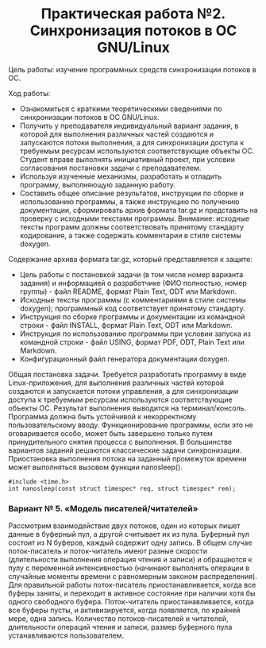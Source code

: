 # <center>Практическая работа №2. Синхронизация потоков в ОС GNU/Linux

Цель работы: изучение программных средств синхронизации потоков в ОС.

Ход работы:

- Ознакомиться с краткими теоретическими сведениями по синхронизации потоков в ОС GNU/Linux.
- Получить у преподавателя индивидуальный вариант задания, в которой для выполнения различных частей создаются и запускаются потоки выполнения, а для синхронизации доступа к требуемым ресурсам используются соответствующие объекты ОС. Студент вправе выполнять инициативный проект, при условии согласования постановки задачи с преподавателем.
- Используя изученные механизмы, разработать и отладить программу, выполняющую заданную работу.
- Составить общее описание результатов, инструкции по сборке и использованию программы, а также инструкцию по получению документации, сформировать архив формата tar.gz и представить на проверку с исходными текстами программы. Внимание: исходные тексты программ должны соответствовать принятому стандарту кодирования, а также содержать комментарии в стиле системы doxygen.

Содержание архива формата tar.gz, который представляется к защите:

- Цель работы с постановкой задачи (в том числе номер варианта задания) и информацией о разработчике (ФИО полностью, номер группы) - файл README, формат Plain Text, ODT или Markdown.
- Исходные тексты программы (с комментариями в стиле системы doxygen); программный код соответствует принятому стандарту.
- Инструкция по сборке программы и документации из командной строки - файл INSTALL, формат Plain Text, ODT или Markdown.
- Инструкция по использованию программы при условии запуска из командной строки - файл USING, формат PDF, ODT, Plain Text или Markdown.
- Конфигурационный файл генератора документации doxygen.

Общая постановка задачи.
Требуется разработать программу в виде Linux-приложения, для выполнения
различных частей которой создаются и запускается потоки управления, а для
синхронизации доступа к требуемым ресурсам используются соответствующие
объекты ОС. Результат выполнения выводится на терминал/консоль.
Программа должна быть устойчивой к некорректному пользовательскому
вводу. Функционирование программы, если это не оговаривается особо, может
быть завершено только путем принудительного снятия процесса с выполнения.
В большинстве вариантов заданий решаются классические задачи
синхронизации. Приостановка выполнения потока на заданный промежуток
времени может выполняться вызовом функции nanosleep().
```buildoutcfg
#include <time.h>
int nanosleep(const struct timespec* req, struct timespec* rem);
```
### Вариант № 5. «Модель писателей/читателей»

Рассмотрим взаимодействие двух
потоков, один из которых пишет данные в буферный пул, а другой считывает
их из пула. Буферный пул состоит из N буферов, каждый содержит одну запись.
В общем случае поток-писатель и поток-читатель имеют разные скорости
(длительности выполнения операция чтения и записи) и обращаются к пулу с
переменной интенсивностью (начинают выполнять операции в случайные
моменты времени с равномерным законом распределения). Для правильной
работы поток-писатель приостанавливается, когда все буферы заняты, и
переходит в активное состояние при наличии хотя бы одного свободного
буфера. Поток-читатель приостанавливается, когда все буферы пусты, и
активизируется, когда появляется, по крайней мере, одна запись.
Количество потоков-писателей и читателей, длительности операций
чтения и записи, размер буферного пула устанавливаются пользователем.
